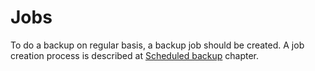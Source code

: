 # Jobs

To do a backup on regular basis, a backup job should be created. A job creation process is described at [Scheduled backup](../data-backup/creating-new-backup-job.md) chapter. 

                 

